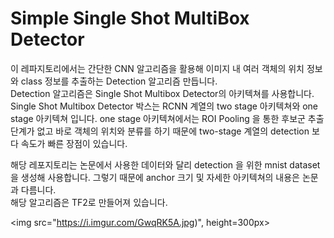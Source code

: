# Simple Single Shot MultiBox Detector 

이 레파지토리에서는 간단한 CNN 알고리즘을 활용해 이미지 내 여러 객체의 위치 정보와 class 정보를 추출하는 Detection 알고리즘 만듭니다.  
Detection 알고리즘은 Single Shot Multibox Detector의 아키텍쳐를 사용합니다.  
Single Shot Multibox Detector 박스는 RCNN 계열의 two stage 아키텍쳐와 one stage 아키텍쳐 입니다.
one stage 아키텍쳐에서는 ROI Pooling 을 통한 후보군 추출 단계가 없고 바로 객체의 위치와 분류를 하기 때문에 
two-stage 계열의 detection 보다 속도가 빠른 장점이 있습니다. 

해당 레포지토리는 논문에서 사용한 데이터와 달리 detection 을 위한 mnist dataset 을 생성해 사용합니다.
그렇기 때문에 anchor 크기 및 자세한 아키텍쳐의 내용은 논문과 다름니다.            
해당 알고리즘은 TF2로 만들어져 있습니다.

<img src="https://i.imgur.com/GwqRK5A.jpg)", height=300px>
     